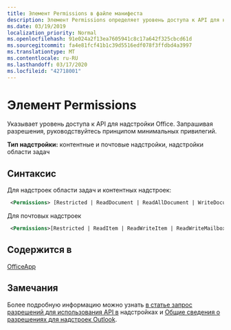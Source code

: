 ```yaml
---
title: Элемент Permissions в файле манифеста
description: Элемент Permissions определяет уровень доступа к API для надстройки Office.
ms.date: 03/19/2019
localization_priority: Normal
ms.openlocfilehash: 91e024a2f13ea7605941c8c17a642f325cbcd61d
ms.sourcegitcommit: fa4e81fcf41b1c39d5516edf078f3ffdbd4a3997
ms.translationtype: MT
ms.contentlocale: ru-RU
ms.lasthandoff: 03/17/2020
ms.locfileid: "42718001"
---
```

# <a name="permissions-element"></a>Элемент Permissions

Указывает уровень доступа к API для надстройки Office. Запрашивая разрешения, руководствуйтесь принципом минимальных привилегий.

**Тип надстройки:** контентные и почтовые надстройки, надстройки области задач

## <a name="syntax"></a>Синтаксис

Для надстроек области задач и контентных надстроек:

```XML
 <Permissions> [Restricted | ReadDocument | ReadAllDocument | WriteDocument | ReadWriteDocument]</Permissions>
```

Для почтовых надстроек

```XML
 <Permissions>[Restricted | ReadItem | ReadWriteItem | ReadWriteMailbox]</Permissions>
```

## <a name="contained-in"></a>Содержится в

[OfficeApp](officeapp.md)

## <a name="remarks"></a>Замечания

Более подробную информацию можно узнать [в статье запрос разрешений для использования API в](../../develop/requesting-permissions-for-api-use-in-content-and-task-pane-add-ins.md) надстройках и [Общие сведения о разрешениях для надстроек Outlook](../../outlook/understanding-outlook-add-in-permissions.md).
